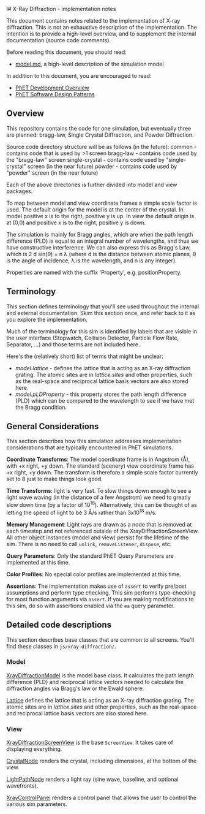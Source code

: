 I# X-Ray Diffraction - implementation notes

This document contains notes related to the implementation of X-ray diffraction. This is not an exhaustive description
of the implementation. The intention is to provide a high-level overview, and to supplement the internal documentation
(source code comments).

Before reading this document, you should read:

* [model.md](https://github.com/phetsims/xray-diffraction/blob/main/doc/model.md), a high-level description of the
  simulation model

In addition to this document, you are encouraged to read:

* [PhET Development Overview](https://github.com/phetsims/phet-info/blob/main/doc/phet-development-overview.md)
* [PhET Software Design Patterns](https://github.com/phetsims/phet-info/blob/main/doc/phet-software-design-patterns.md)

## Overview

This repository contains the code for one simulation, but eventually three are planned: bragg-law, Single Crystal
Diffraction, and Powder Diffraction.

Source code directory structure will be as follows (in the future):
common - contains code that is used by >1 screen
bragg-law - contains code used by the "bragg-law" screen
single-crystal - contains code used by "single-crystal" screen (in the near future)
powder - contains code used by "powder" screen (in the near future)

Each of the above directories is further divided into model and view packages.

To map between model and view coordinate frames a simple scale factor is used. The default origin for the model is at
the center of the crystal. In model positive x is to the right, positive y is up. In view the default origin is at
(0,0) and positive x is to the right, positive y is down.

The simulation is mainly for Bragg angles, which are when the path length difference (PLD) is equal to an integral
number
of wavelengths, and thus we have constructive interference. We can also express this as Bragg's Law, which is
2 d sin(θ) = n λ (where d is the distance between atomic planes, θ is the angle of incidence, λ is the wavelength, and
n is any integer).

Properties are named with the suffix 'Property', e.g. positionProperty.

## Terminology

This section defines terminology that you'll see used throughout the internal and external documentation. Skim this
section once, and refer back to it as you explore the implementation.

Much of the terminology for this sim is identified by labels that are visible in the user interface (Stopwatch,
Collision Detector, Particle Flow Rate, Separator, ...) and those terms are not included here.

Here's the (relatively short) list of terms that might be unclear:

* _model.lattice_ - defines the lattice that is acting as an X-ray diffraction grating. The atomic sites are in
  _lattice.sites_
  and other properties, such as the real-space and reciprocal lattice basis vectors are also stored here.
* _model.pLDProperty_ - this property stores the path length difference (PLD) which can be compared to the wavelength
  to see if we have met the Bragg condition.

## General Considerations

This section describes how this simulation addresses implementation considerations that are typically encountered in
PhET simulations.

**Coordinate Transforms**: The model coordinate frame is in Angstrom (Å), with +x right, +y down. The standard
(scenery) view coordinate frame has +x right, +y down. The transform is therefore a simple scale factor currently set
to 8 just to make things look good.

**Time Transforms**: light is very fast. To slow things down enough to see a light wave waving (in the distance of a
few Angstrom) we need to greatly slow down time (by a factor of 10<sup>18</sup>). Alternatively, this can be thought of
as letting the speed of light to be 3 Å/s rather than 3x10<sup>18</sup> m/s.

**Memory Management**:  Light rays are drawn as a node that is removed at each timestep and not referenced outside of
the XrayDiffractionScreenView. All other object instances (model and view) persist for the
lifetime of the sim. There is no need to call `unlink`, `removeListener`, `dispose`, etc.

**Query Parameters**: Only the standard PhET Query Parameters are implemented at this time.

**Color Profiles**: No special color profiles are implemented at this time.

**Assertions**: The implementation makes use of `assert` to verify pre/post assumptions and perform type checking.
This sim performs type-checking for most function arguments via `assert`. If you are making modifications to this sim,
do so with assertions enabled via the `ea` query parameter.

## Detailed code descriptions

This section describes base classes that are common to all screens. You'll find these classes in `js/xray-diffraction/`.

### Model

[XrayDiffractionModel](https://github.com/phetsims/xray-diffraction/blob/main/js/xray-diffraction/model/XrayDiffractionModel.js)
is the model base class. It calculates the path length difference (PLD) and reciprocal lattice vectors needed to
calculate the diffraction angles via Bragg's law or the Ewald sphere.

[Lattice](https://github.com/phetsims/xray-diffraction/blob/main/js/xray-diffraction/model/Lattice.js)
defines the lattice that is acting as an X-ray diffraction grating. The atomic sites are in _lattice.sites_
and other properties, such as the real-space and reciprocal lattice basis vectors are also stored here.

### View

[XrayDiffractionScreenView](https://github.com/phetsims/xray-diffraction/blob/main/js/xray-diffraction/view/XrayDiffractionScreenView.js)
is the base `ScreenView`. It takes care of displaying everything.

[CrystalNode](https://github.com/phetsims/xray-diffraction/blob/main/js/xray-diffraction/view/CrystalNode.js)
renders the crystal, including dimensions, at the bottom of the view.

[LightPathNode](https://github.com/phetsims/xray-diffraction/blob/main/js/xray-diffraction/view/LightPathNode.js)
renders a light ray (sine wave, baseline, and optional wavefronts).

[XrayControlPanel](https://github.com/phetsims/xray-diffraction/blob/main/js/xray-diffraction/view/XrayControlPanel.js)
renders a control panel that allows the user to control the various sim parameters.
